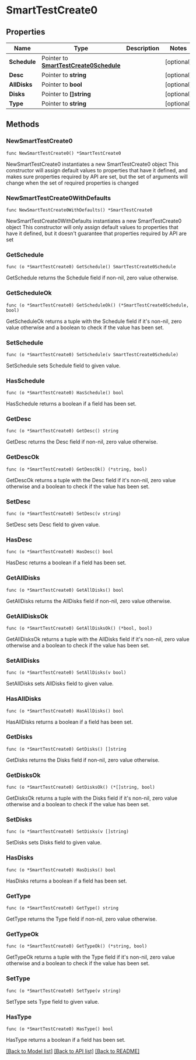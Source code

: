 # SmartTestCreate0

## Properties

Name | Type | Description | Notes
------------ | ------------- | ------------- | -------------
**Schedule** | Pointer to [**SmartTestCreate0Schedule**](SmartTestCreate0Schedule.md) |  | [optional] 
**Desc** | Pointer to **string** |  | [optional] 
**AllDisks** | Pointer to **bool** |  | [optional] 
**Disks** | Pointer to **[]string** |  | [optional] 
**Type** | Pointer to **string** |  | [optional] 

## Methods

### NewSmartTestCreate0

`func NewSmartTestCreate0() *SmartTestCreate0`

NewSmartTestCreate0 instantiates a new SmartTestCreate0 object
This constructor will assign default values to properties that have it defined,
and makes sure properties required by API are set, but the set of arguments
will change when the set of required properties is changed

### NewSmartTestCreate0WithDefaults

`func NewSmartTestCreate0WithDefaults() *SmartTestCreate0`

NewSmartTestCreate0WithDefaults instantiates a new SmartTestCreate0 object
This constructor will only assign default values to properties that have it defined,
but it doesn't guarantee that properties required by API are set

### GetSchedule

`func (o *SmartTestCreate0) GetSchedule() SmartTestCreate0Schedule`

GetSchedule returns the Schedule field if non-nil, zero value otherwise.

### GetScheduleOk

`func (o *SmartTestCreate0) GetScheduleOk() (*SmartTestCreate0Schedule, bool)`

GetScheduleOk returns a tuple with the Schedule field if it's non-nil, zero value otherwise
and a boolean to check if the value has been set.

### SetSchedule

`func (o *SmartTestCreate0) SetSchedule(v SmartTestCreate0Schedule)`

SetSchedule sets Schedule field to given value.

### HasSchedule

`func (o *SmartTestCreate0) HasSchedule() bool`

HasSchedule returns a boolean if a field has been set.

### GetDesc

`func (o *SmartTestCreate0) GetDesc() string`

GetDesc returns the Desc field if non-nil, zero value otherwise.

### GetDescOk

`func (o *SmartTestCreate0) GetDescOk() (*string, bool)`

GetDescOk returns a tuple with the Desc field if it's non-nil, zero value otherwise
and a boolean to check if the value has been set.

### SetDesc

`func (o *SmartTestCreate0) SetDesc(v string)`

SetDesc sets Desc field to given value.

### HasDesc

`func (o *SmartTestCreate0) HasDesc() bool`

HasDesc returns a boolean if a field has been set.

### GetAllDisks

`func (o *SmartTestCreate0) GetAllDisks() bool`

GetAllDisks returns the AllDisks field if non-nil, zero value otherwise.

### GetAllDisksOk

`func (o *SmartTestCreate0) GetAllDisksOk() (*bool, bool)`

GetAllDisksOk returns a tuple with the AllDisks field if it's non-nil, zero value otherwise
and a boolean to check if the value has been set.

### SetAllDisks

`func (o *SmartTestCreate0) SetAllDisks(v bool)`

SetAllDisks sets AllDisks field to given value.

### HasAllDisks

`func (o *SmartTestCreate0) HasAllDisks() bool`

HasAllDisks returns a boolean if a field has been set.

### GetDisks

`func (o *SmartTestCreate0) GetDisks() []string`

GetDisks returns the Disks field if non-nil, zero value otherwise.

### GetDisksOk

`func (o *SmartTestCreate0) GetDisksOk() (*[]string, bool)`

GetDisksOk returns a tuple with the Disks field if it's non-nil, zero value otherwise
and a boolean to check if the value has been set.

### SetDisks

`func (o *SmartTestCreate0) SetDisks(v []string)`

SetDisks sets Disks field to given value.

### HasDisks

`func (o *SmartTestCreate0) HasDisks() bool`

HasDisks returns a boolean if a field has been set.

### GetType

`func (o *SmartTestCreate0) GetType() string`

GetType returns the Type field if non-nil, zero value otherwise.

### GetTypeOk

`func (o *SmartTestCreate0) GetTypeOk() (*string, bool)`

GetTypeOk returns a tuple with the Type field if it's non-nil, zero value otherwise
and a boolean to check if the value has been set.

### SetType

`func (o *SmartTestCreate0) SetType(v string)`

SetType sets Type field to given value.

### HasType

`func (o *SmartTestCreate0) HasType() bool`

HasType returns a boolean if a field has been set.


[[Back to Model list]](../README.md#documentation-for-models) [[Back to API list]](../README.md#documentation-for-api-endpoints) [[Back to README]](../README.md)


